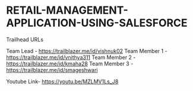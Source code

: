 # RETAIL-MANAGEMENT-APPLICATION-USING-SALESFORCE

Trailhead URLs

Team Lead - https://trailblazer.me/id/vishnuk02
Team Member 1 - https://trailblazer.me/id/vnithya311
Team Member 2 - https://trailblazer.me/id/kmaha28
Team Member 3 - https://trailblazer.me/id/smageshwari

Youtube Link- https://youtu.be/MZLMV1Ls_J8
